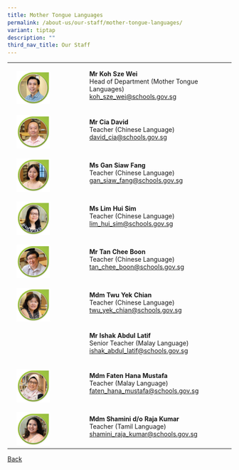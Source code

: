 ```yaml
---
title: Mother Tongue Languages
permalink: /about-us/our-staff/mother-tongue-languages/
variant: tiptap
description: ""
third_nav_title: Our Staff
---
```

<table><tbody><tr><td rowspan="1" colspan="1"><p></p></td><td rowspan="1" colspan="1"><p></p><div class="isomer-image-wrapper"><img style="width: 50%;" height="auto" width="100%" alt="" src="/images/Staff Photos/2024 MTL/7_TMJC_Staff___Mother_Tongue_Sze_Wei.jpg"></div></td><td rowspan="1" colspan="1"><p><strong>Mr Koh Sze Wei</strong><br>Head of Department (Mother Tongue Languages)<br><a href="mailto:koh_sze_wei@schools.gov.sg" rel="noopener noreferrer nofollow" target="_blank">koh_sze_wei@schools.gov.sg</a></p></td></tr><tr><td rowspan="1" colspan="1"><p></p></td><td rowspan="1" colspan="1"><p></p><div class="isomer-image-wrapper"><img style="width: 50%;" height="auto" width="100%" alt="" src="/images/Staff Photos/2024 MTL/7_TMJC_Staff___Mother_Tongue_David.jpg"></div></td><td rowspan="1" colspan="1"><p><strong>Mr Cia David</strong><br>Teacher (Chinese Language)<br><a href="mailto:david_cia@schools.gov.sg" rel="noopener noreferrer nofollow" target="_blank">david_cia@schools.gov.sg</a></p></td></tr><tr><td rowspan="1" colspan="1"><p></p></td><td rowspan="1" colspan="1"><p></p><div class="isomer-image-wrapper"><img style="width: 50%;" height="auto" width="100%" alt="" src="/images/Staff Photos/2024 MTL/7_TMJC_Staff___Mother_Tongue_Siaw_Fang.jpg"></div></td><td rowspan="1" colspan="1"><p><strong>Ms Gan Siaw Fang</strong><br>Teacher (Chinese Language)<br><a href="mailto:gan_siaw_fang@schools.gov.sg" rel="noopener noreferrer nofollow" target="_blank">gan_siaw_fang@schools.gov.sg</a></p></td></tr><tr><td rowspan="1" colspan="1"><p></p></td><td rowspan="1" colspan="1"><p></p><div class="isomer-image-wrapper"><img style="width: 50%;" height="auto" width="100%" alt="" src="/images/Staff Photos/2024 MTL/7_TMJC_Staff___Mother_Tongue_Hui_sim.jpg"></div></td><td rowspan="1" colspan="1"><p><strong>Ms Lim Hui Sim</strong><br>Teacher (Chinese Language)<br><a href="mailto:lim_hui_sim@schools.gov.sg" rel="noopener noreferrer nofollow" target="_blank">lim_hui_sim@schools.gov.sg</a></p></td></tr><tr><td rowspan="1" colspan="1"><p></p></td><td rowspan="1" colspan="1"><p></p><div class="isomer-image-wrapper"><img style="width: 50%;" height="auto" width="100%" alt="" src="/images/Staff Photos/2024 MTL/7_TMJC_Staff___Mother_Tongue_Chee_Boon.jpg"></div></td><td rowspan="1" colspan="1"><p><strong>Mr Tan Chee Boon</strong><br>Teacher (Chinese Language)<br><a href="mailto:tan_chee_boon@schools.gov.sg" rel="noopener noreferrer nofollow" target="_blank">tan_chee_boon@schools.gov.sg</a></p></td></tr><tr><td rowspan="1" colspan="1"><p></p></td><td rowspan="1" colspan="1"><p></p><div class="isomer-image-wrapper"><img style="width: 50%;" height="auto" width="100%" alt="" src="/images/Staff Photos/2024 MTL/7_TMJC_Staff___Mother_Tongue_Twu_Yek_Chian.jpg"></div></td><td rowspan="1" colspan="1"><p><strong>Mdm Twu Yek Chian</strong><br>Teacher (Chinese Language)<br><a href="mailto:twu_yek_chian@schools.gov.sg" rel="noopener noreferrer nofollow" target="_blank">twu_yek_chian@schools.gov.sg</a></p></td></tr><tr><td rowspan="1" colspan="1"><p></p></td><td rowspan="1" colspan="1"><p></p></td><td rowspan="1" colspan="1"><p><strong>Mr Ishak Abdul Latif</strong><br>Senior Teacher (Malay Language)<br><a href="mailto:ishak_abdul_latif@schools.gov.sg" rel="noopener noreferrer nofollow" target="_blank">ishak_abdul_latif@schools.gov.sg</a></p></td></tr><tr><td rowspan="1" colspan="1"><p></p></td><td rowspan="1" colspan="1"><p></p><div class="isomer-image-wrapper"><img style="width: 50%;" height="auto" width="100%" alt="" src="/images/Staff Photos/2024 MTL/7_TMJC_Staff___Mother_Tongue_Faten.jpg"></div></td><td rowspan="1" colspan="1"><p><strong>Mdm Faten Hana Mustafa</strong><br>Teacher (Malay Language)<br><a href="mailto:faten_hana_mustafa@schools.gov.sg" rel="noopener noreferrer nofollow" target="_blank">faten_hana_mustafa@schools.gov.sg</a></p></td></tr><tr><td rowspan="1" colspan="1"><p></p></td><td rowspan="1" colspan="1"><p></p><div class="isomer-image-wrapper"><img style="width: 50%;" height="auto" width="100%" alt="" src="/images/Staff Photos/2024 MTL/7_TMJC_Staff___Mother_Tongue_Shamini.jpg"></div></td><td rowspan="1" colspan="1"><p><strong>Mdm Shamini d/o Raja Kumar</strong><br>Teacher (Tamil Language)<br><a href="mailto:shamini_raja_kumar@schools.gov.sg" rel="noopener noreferrer nofollow" target="_blank">shamini_raja_kumar@schools.gov.sg</a></p></td></tr></tbody></table><p><a href="https://www.tmjc.moe.edu.sg/about-us/Our-Staff/" rel="noopener noreferrer nofollow" target="_blank">Back</a></p>